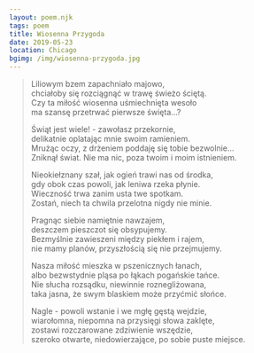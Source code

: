 ```yaml
---
layout: poem.njk
tags: poem
title: Wiosenna Przygoda
date: 2019-05-23
location: Chicago
bgimg: /img/wiosenna-przygoda.jpg
---
```


> Liliowym bzem zapachniało majowo,  
> chciałoby się rozciągnąć w trawę świeżo ściętą.  
> Czy ta miłość wiosenna uśmiechnięta wesoło  
> ma szansę przetrwać pierwsze święta…?  
>  
> Świąt jest wiele! - zawołasz przekornie,  
> delikatnie oplatając mnie swoim ramieniem.   
> Mrużąc oczy, z drżeniem poddaję się tobie bezwolnie…  
> Zniknął świat. Nie ma nic, poza twoim i moim istnieniem.  
>   
> Nieokiełznany szał, jak ogień trawi nas od środka,   
> gdy obok czas powoli, jak leniwa rzeka płynie.  
> Wieczność trwa zanim usta twe spotkam.  
> Zostań, niech ta chwila przelotna nigdy nie minie.  
>   
> Pragnąc siebie namiętnie nawzajem,  
> deszczem pieszczot się obsypujemy.  
> Bezmyślnie zawieszeni między piekłem i rajem,  
> nie mamy planów, przyszłością się nie przejmujemy.  
>   
> Nasza miłość mieszka w pszenicznych łanach,  
> albo bezwstydnie pląsa po łąkach pogańskie tańce.  
> Nie słucha rozsądku, niewinnie roznegliżowana,  
> taka jasna, że swym blaskiem może przyćmić słońce.  
>   
> Nagle - powoli wstanie i we mgłę gęstą wejdzie,  
> wiarołomna, niepomna na przysięgi słowa zaklęte,  
> zostawi rozczarowane zdziwienie wszędzie,  
> szeroko otwarte, niedowierzające, po sobie puste miejsce.   
